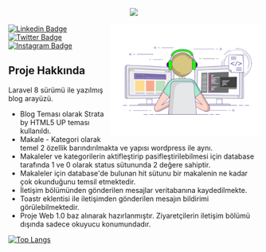 
<p align="center"><a href="https://laravel.com" target="_blank"><img src="https://raw.githubusercontent.com/laravel/art/master/logo-lockup/5%20SVG/2%20CMYK/1%20Full%20Color/laravel-logolockup-cmyk-red.svg" width="400"></a>
</p>
<img align="right" alt="GIF" src="https://raw.githubusercontent.com/devSouvik/devSouvik/master/gif3.gif" width="300"/>
<div>
    <a href="https://linkedin.com/in/goktugceyhan">
<img src="https://img.shields.io/badge/-goktugceyhan-black?style=for-the-badge&amp;logo=Linkedin&amp;logoColor=white&amp;link=https://linkedin.com/in/goktugceyhan" alt="Linkedin Badge"></a>
    <a href="https://twitter.com/goktug_cy">
<img src="https://img.shields.io/badge/-@goktug_cy-blue?style=for-the-badge&amp;logo=Twitter&amp;logoColor=white&amp;link=https://twitter.com/goktug_cy" alt="Twitter Badge"></a>
    <a href="https://instagram.com/goktug.cy">
<img src="https://img.shields.io/badge/-@goktug.cy-purple?style=for-the-badge&amp;logo=instagram&amp;logoColor=white&amp;link=https://instagram.com/goktugcy" alt="Instagram Badge"></a>
</div>


## Proje Hakkında

Laravel 8 sürümü ile yazılmış blog arayüzü.


- Blog Teması olarak Strata by HTML5 UP teması kullanıldı.
- Makale - Kategori olarak temel 2 özellik barındırılmakta ve yapısı wordpress ile aynı.
- Makaleler ve kategorilerin aktifleştirip pasifleştirilebilmesi için database tarafında 1 ve 0 olarak status sütununda 2 değere sahiptir.
- Makaleler için database'de bulunan hit sütunu bir makalenin ne kadar çok okunduğunu temsil etmektedir. 
- İletişim bölümünden gönderilen mesajlar veritabanına kaydedilmekte.
- Toastr eklentisi ile iletişimden gönderilen mesajın bildirimi görülebilmektedir.
- Proje Web 1.0 baz alınarak hazırlanmıştır. Ziyaretçilerin iletişim bölümü dışında sadece okuyucu konumundadır.


[![Top Langs](https://github-readme-stats.vercel.app/api/top-langs/?username=goktugcy&layout=compact)](https://github.com/anuraghazra/github-readme-stats)


 [dill]: <https://github.com/joemccann/dillinger>
   [git-repo-url]: <https://github.com/joemccann/dillinger.git>
   [john gruber]: <http://daringfireball.net>
   [df1]: <http://daringfireball.net/projects/markdown/>
   [markdown-it]: <https://github.com/markdown-it/markdown-it>
   [Ace Editor]: <http://ace.ajax.org>
   [node.js]: <http://nodejs.org>
   [Twitter Bootstrap]: <http://twitter.github.com/bootstrap/>
   [jQuery]: <http://jquery.com>
   [@tjholowaychuk]: <http://twitter.com/tjholowaychuk>
   [express]: <http://expressjs.com>
   [AngularJS]: <http://angularjs.org>
   [Gulp]: <http://gulpjs.com>

   [PlDb]: <https://github.com/joemccann/dillinger/tree/master/plugins/dropbox/README.md>
   [PlGh]: <https://github.com/joemccann/dillinger/tree/master/plugins/github/README.md>
   [PlGd]: <https://github.com/joemccann/dillinger/tree/master/plugins/googledrive/README.md>
   [PlOd]: <https://github.com/joemccann/dillinger/tree/master/plugins/onedrive/README.md>
   [PlMe]: <https://github.com/joemccann/dillinger/tree/master/plugins/medium/README.md>
   [PlGa]: <https://github.com/RahulHP/dillinger/blob/master/plugins/googleanalytics/README.md>
